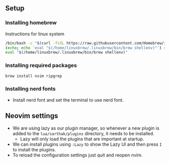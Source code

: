## Setup
### Installing homebrew

Instructions for linux system
```bash
/bin/bash -c "$(curl -fsSL https://raw.githubusercontent.com/Homebrew/install/HEAD/install.sh)"
(echo; echo 'eval "$(/home/linuxbrew/.linuxbrew/bin/brew shellenv)"') >> ~/.bashrc
eval "$(/home/linuxbrew/.linuxbrew/bin/brew shellenv)"
```

### Installing required packages

```bash
brew install nvim ripgrep
```

### Installing nerd fonts
- Install nerd font and set the terminal to use nerd font.

## Neovim settings
- We are using lazy as our plugin manager, so whenever a new plugin is added to the `lua/sarthak/plugins` directory, it needs to be installed.
    - Lazy will only load the plugins that are important at startup. 
- We can install plugins using `:Lazy` to show the Lazy UI and then press `I` to install the plugins.
- To reload the configuration settings just quit and reopen nvim.
